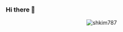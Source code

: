 ### Hi there 👋
<p align="center"><img src="https://github-readme-streak-stats.herokuapp.com/?user=shkim787&theme=algolia" alt="shkim787" /></p>

<br>
<br>
